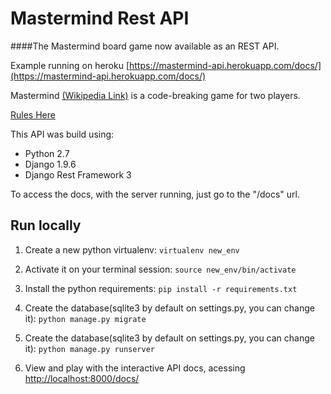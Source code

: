 # Mastermind Rest API
####The Mastermind board game now available as an REST API.

Example running on heroku [https://mastermind-api.herokuapp.com/docs/](https://mastermind-api.herokuapp.com/docs/)

Mastermind [(Wikipedia Link)](https://en.wikipedia.org/wiki/Mastermind_(board_game)) is a code-breaking game for two players.

[Rules Here](https://en.wikipedia.org/wiki/Mastermind_(board_game)#Gameplay_and_rules)

This API was build using:

* Python 2.7
* Django 1.9.6
* Django Rest Framework 3

To access the docs, with the server running, just go to the "/docs" url.


## Run locally

1. Create a new python virtualenv:
    ```virtualenv new_env```

2. Activate it on your terminal session:
    ```source new_env/bin/activate```

3. Install the python requirements:
    ```pip install -r requirements.txt```

4. Create the database(sqlite3 by default on settings.py, you can change it):
    ```python manage.py migrate```

5. Create the database(sqlite3 by default on settings.py, you can change it):
    ```python manage.py runserver```

6. View and play with the interactive API docs, acessing [http://localhost:8000/docs/](http://localhost:8000/docs/)

